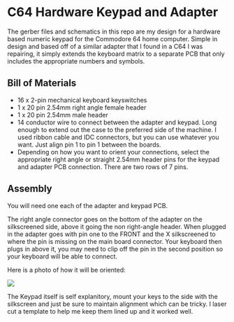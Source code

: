 C64 Hardware Keypad and Adapter
======================

The gerber files and schematics in this repo are my design for a hardware based numeric keypad for the Commodore 64 home computer.   Simple in design and based off of a similar adapter that I found in a C64 I was repairing, it simply extends the keyboard matrix to a separate PCB that only includes the appropriate numbers and symbols.

## Bill of Materials

* 16 x 2-pin mechanical keyboard keyswitches
* 1 x 20 pin 2.54mm right angle female header
* 1 x 20 pin 2.54mm  male header
* 14 conductor wire to connect between the adapter and keypad.  Long enough to extend out the case to the preferred side of the machine.  I used ribbon cable and IDC connectors, but you can use whatever you want.  Just align pin 1 to pin 1 between the boards.
* Depending on how you want to orient your connections, select the appropriate right angle or straight 2.54mm header pins for the keypad and adapter PCB connection.  There are two rows of 7 pins.

## Assembly

You will need one each of the adapter and keypad PCB.

The right angle connector goes on the bottom of the adapter on the silkscreened side, above it going the non right-angle header.  When plugged in the adapter goes with pin one to the FRONT and the X silkscreened to where the pin is missing on the main board connector.  Your keyboard then plugs in above it, you may need to clip off the pin in the second position so your keyboard will be able to connect.

Here is a photo of how it will be oriented:

![](https://preview.redd.it/zz6avo89pjf91.jpg?width=4032&format=pjpg&auto=webp&s=29657165d3b47b545e5c159358ca4c7900895ffb)

The Keypad itself is self explanitory, mount your keys to the side with the silkscreen and just be sure to maintain alignment which can be tricky.  I laser cut a template to help me keep them lined up and it worked well.


